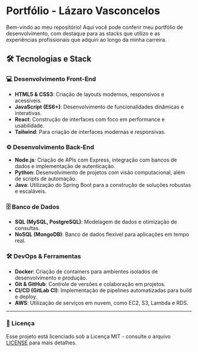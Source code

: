 # Portfólio - Lázaro Vasconcelos

Bem-vindo ao meu repositório! Aqui você pode conferir meu portfólio de desenvolvimento, com destaque para as stacks que utilizo e as experiências profissionais que adquiri ao longo da minha carreira.

## 🛠️ Tecnologias e Stack

### 💻 **Desenvolvimento Front-End**
- **HTML5 & CSS3**: Criação de layouts modernos, responsivos e acessíveis.
- **JavaScript (ES6+)**: Desenvolvimento de funcionalidades dinâmicas e interativas.
- **React**: Construção de interfaces com foco em performance e usabilidade.
- **Tailwind**: Para criação de interfaces modernas e responsivas.

### ⚙️ **Desenvolvimento Back-End**
- **Node.js**: Criação de APIs com Express, integração com bancos de dados e implementação de autenticação.
- **Python**: Desenvolvimento de projetos com visão computacional, além de scripts de automação.
- **Java**: Utilização do Spring Boot para a construção de soluções robustas e escaláveis.

### 🗄️ **Banco de Dados**
- **SQL (MySQL, PostgreSQL)**: Modelagem de dados e otimização de consultas.
- **NoSQL (MongoDB)**: Banco de dados flexível para aplicações em tempo real.

### 🛠️ **DevOps & Ferramentas**
- **Docker**: Criação de containers para ambientes isolados de desenvolvimento e produção.
- **Git & GitHub**: Controle de versões e colaboração em projetos.
- **CI/CD (GitLab CI)**: Implementação de pipelines automatizadas para build e deploy.
- **AWS**: Utilização de serviços em nuvem, como EC2, S3, Lambda e RDS.

---

### 📜 Licença

Esse projeto está licenciado sob a Licença MIT - consulte o arquivo [LICENSE](LICENSE) para mais detalhes.
